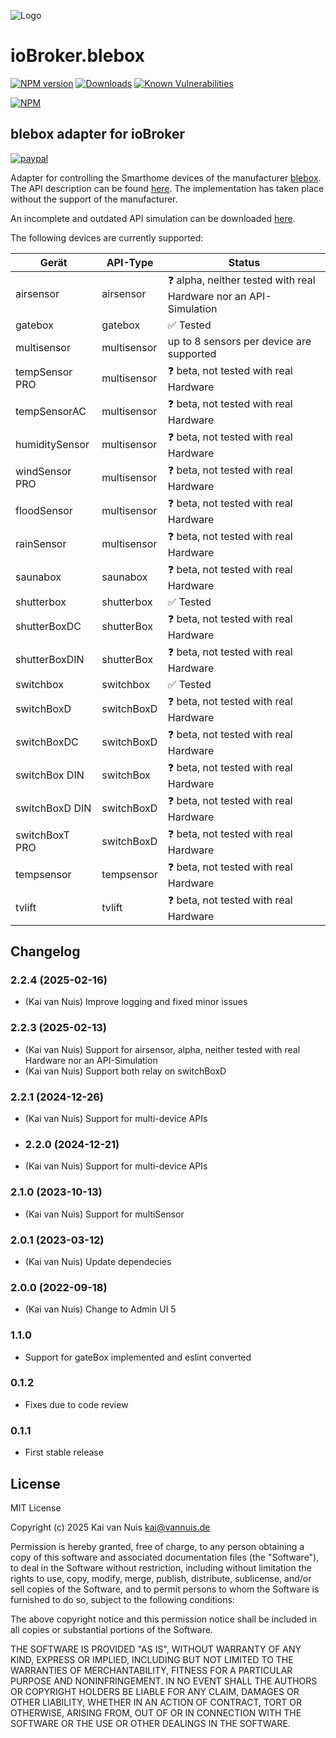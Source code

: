 ![Logo](admin/blebox.png)
# ioBroker.blebox

[![NPM version](http://img.shields.io/npm/v/iobroker.blebox.svg)](https://www.npmjs.com/package/iobroker.blebox)
[![Downloads](https://img.shields.io/npm/dm/iobroker.blebox.svg)](https://www.npmjs.com/package/iobroker.blebox)
[![Known Vulnerabilities](https://snyk.io/test/github/ka-vaNu/ioBroker.blebox/badge.svg)](https://snyk.io/test/github/ka-vaNu/ioBroker.blebox)

[![NPM](https://nodei.co/npm/iobroker.blebox.png?downloads=true)](https://nodei.co/npm/iobroker.blebox/)

## blebox adapter for ioBroker

[![paypal](https://www.paypalobjects.com/en_US/i/btn/btn_donateCC_LG.gif)](https://www.paypal.com/donate/?hosted_button_id=8JKRSMB8LS76S)

Adapter for controlling the Smarthome devices of the manufacturer [blebox](https://blebox.eu/). The API description can be found [here](https://technical.blebox.eu/). The implementation has taken place without the support of the manufacturer.

An incomplete and outdated API simulation can be downloaded [here](https://github.com/blebox/blebox-virtual-devices).

The following devices are currently supported:



| Gerät                | API-Type            | Status                                   |
|----------------------|---------------------|-----------------------------------------|
| airsensor            | airsensor           | ❓ alpha, neither tested with real Hardware nor an API-Simulation |
| gatebox              | gatebox             | ✅ Tested                                |
| multisensor          | multisensor         | up to 8 sensors per device are supported |
| tempSensor PRO       | multisensor         | ❓ beta, not tested with real Hardware   |
| tempSensorAC         | multisensor         | ❓ beta, not tested with real Hardware   |
| humiditySensor       | multisensor         | ❓ beta, not tested with real Hardware   |
| windSensor PRO       | multisensor         | ❓ beta, not tested with real Hardware   |
| floodSensor          | multisensor         | ❓ beta, not tested with real Hardware   |
| rainSensor           | multisensor         | ❓ beta, not tested with real Hardware   |
| saunabox             | saunabox            | ❓ beta, not tested with real Hardware   |
| shutterbox           | shutterbox          | ✅ Tested                                |
| shutterBoxDC         | shutterBox          | ❓ beta, not tested with real Hardware   |
| shutterBoxDIN        | shutterBox          | ❓ beta, not tested with real Hardware   |
| switchbox            | switchbox           | ✅ Tested                                |
| switchBoxD           | switchBoxD          | ❓ beta, not tested with real Hardware   |
| switchBoxDC          | switchBoxD          | ❓ beta, not tested with real Hardware   |
| switchBox DIN        | switchBox           | ❓ beta, not tested with real Hardware   |
| switchBoxD DIN       | switchBoxD          | ❓ beta, not tested with real Hardware   |
| switchBoxT PRO       | switchBoxD          | ❓ beta, not tested with real Hardware   |
| tempsensor           | tempsensor          | ❓ beta, not tested with real Hardware   |
| tvlift               | tvlift              | ❓ beta, not tested with real Hardware   |



## Changelog

<!--
    Placeholder for the next version:
    ### **WORK IN PROGRESS**
-->

### 2.2.4 (2025-02-16)

* (Kai van Nuis) Improve logging and fixed minor issues


### 2.2.3 (2025-02-13)

* (Kai van Nuis) Support for airsensor, alpha, neither tested with real Hardware nor an API-Simulation
* (Kai van Nuis) Support both relay on switchBoxD

### 2.2.1 (2024-12-26)

* (Kai van Nuis) Support for multi-device APIs
  
* ### 2.2.0 (2024-12-21)

* (Kai van Nuis) Support for multi-device APIs

### 2.1.0 (2023-10-13)

* (Kai van Nuis) Support for multiSensor

### 2.0.1 (2023-03-12)

* (Kai van Nuis) Update dependecies

### 2.0.0 (2022-09-18)

* (Kai van Nuis) Change to Admin UI 5

### 1.1.0

* Support for gateBox implemented and eslint converted

### 0.1.2

* Fixes due to code review
### 0.1.1

* First stable release

## License
MIT License

Copyright (c) 2025 Kai van Nuis <kai@vannuis.de>

Permission is hereby granted, free of charge, to any person obtaining a copy
of this software and associated documentation files (the "Software"), to deal
in the Software without restriction, including without limitation the rights
to use, copy, modify, merge, publish, distribute, sublicense, and/or sell
copies of the Software, and to permit persons to whom the Software is
furnished to do so, subject to the following conditions:

The above copyright notice and this permission notice shall be included in all
copies or substantial portions of the Software.

THE SOFTWARE IS PROVIDED "AS IS", WITHOUT WARRANTY OF ANY KIND, EXPRESS OR
IMPLIED, INCLUDING BUT NOT LIMITED TO THE WARRANTIES OF MERCHANTABILITY,
FITNESS FOR A PARTICULAR PURPOSE AND NONINFRINGEMENT. IN NO EVENT SHALL THE
AUTHORS OR COPYRIGHT HOLDERS BE LIABLE FOR ANY CLAIM, DAMAGES OR OTHER
LIABILITY, WHETHER IN AN ACTION OF CONTRACT, TORT OR OTHERWISE, ARISING FROM,
OUT OF OR IN CONNECTION WITH THE SOFTWARE OR THE USE OR OTHER DEALINGS IN THE
SOFTWARE.
